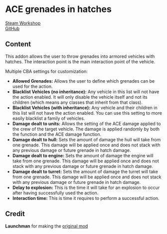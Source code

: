 # ACE grenades in hatches

[Steam Workshop](https://steamcommunity.com/sharedfiles/filedetails/?id=2132195038)<br/>
[GitHub](https://github.com/johnb432/AIME-fix)

## Content

This addon allows the user to throw grenades into armored vehicles with hatches. The interaction point is the main interaction point of the vehicle.

Multiple CBA settings for customization:
* **Allowed Grenades:** Allows the user to define which grenades can be used for the action.
* **Blacklist Vehicles (no inheritance):** Any vehicle in this list will not have the action enabled. It will only disable the vehicle itself and not its children (which means any classes that inherit from that class).
* **Blacklist Vehicles (with inheritance):** Any vehicle and their children in this list will not have the action enabled. You can use this setting to more easily blacklist a family of vehicles.
* **Damage dealt to units:** Allows the setting of the ACE damage applied to the crew of the target vehicle. The damage is applied randomly by both the function and the ACE damage function.
* **Damage dealt to hull:** Sets the amount of damage the hull will take from one grenade. This damage will be applied once and does not stack with any previous damage or future grenade in hatch damage.
* **Damage dealt to engine:** Sets the amount of damage the engine will take from one grenade. This damage will be applied once and does not stack with any previous damage or future grenade in hatch damage.
* **Damage dealt to turret:** Sets the amount of damage the turret will take from one grenade. This damage will be applied once and does not stack with any previous damage or future grenade in hatch damage.
* **Delay to explosion:** This is the time it will take for an explosion to occur after having successfully used the action.
* **Interaction time:** This is time it requires to perform a successful action.

## Credit

<b>Launchman</b> for making the [original mod](https://steamcommunity.com/sharedfiles/filedetails/?id=2398240266)<br/>
